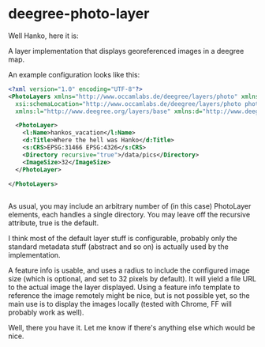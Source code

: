 deegree-photo-layer
===================

Well Hanko, here it is:

A layer implementation that displays georeferenced images in a deegree map.

An example configuration looks like this:

```xml
<?xml version="1.0" encoding="UTF-8"?>
<PhotoLayers xmlns="http://www.occamlabs.de/deegree/layers/photo" xmlns:xsi="http://www.w3.org/2001/XMLSchema-instance"
  xsi:schemaLocation="http://www.occamlabs.de/deegree/layers/photo photo.xsd" configVersion="3.2.0"
  xmlns:l="http://www.deegree.org/layers/base" xmlns:d="http://www.deegree.org/metadata/description" xmlns:s="http://www.deegree.org/metadata/spatial">

  <PhotoLayer>
    <l:Name>hankos_vacation</l:Name>
    <d:Title>Where the hell was Hanko</d:Title>
    <s:CRS>EPSG:31466 EPSG:4326</s:CRS>
    <Directory recursive="true">/data/pics</Directory>
    <ImageSize>32</ImageSize>
  </PhotoLayer>

</PhotoLayers>
 
```

As usual, you may include an arbitrary number of (in this case) PhotoLayer elements, each handles a single directory. You may leave off the recursive attribute, true is the default.

I think most of the default layer stuff is configurable, probably only the standard metadata stuff (abstract and so on) is actually used by the implementation.

A feature info is usable, and uses a radius to include the configured image size (which is optional, and set to 32 pixels by default). It will yield a file URL to the actual image the layer displayed. Using a feature info template to reference the image remotely might be nice, but is not possible yet, so the main use is to display the images locally (tested with Chrome, FF will probably work as well).

Well, there you have it. Let me know if there's anything else which would be nice.

